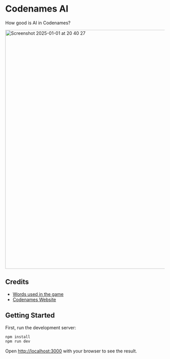# Codenames AI

How good is AI in Codenames?

<img width="757" alt="Screenshot 2025-01-01 at 20 40 27" src="https://github.com/user-attachments/assets/a9c97907-4249-4ce1-82bc-b15e612b1643" />

## Credits

- [Words used in the game](https://github.com/jacksun007/codenames/blob/main/codenames.txt)
- [Codenames Website](https://www.codenamesgame.com/)

## Getting Started

First, run the development server:

```bash
npm install
npm run dev
```

Open [http://localhost:3000](http://localhost:3000) with your browser to see the result.
